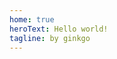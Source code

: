 ```yaml
---
home: true
heroText: Hello world!
tagline: by ginkgo
---
```


<HomeIconHolder>
<FAIcon href="https://twitter.com/QGKG" iconName="fa-twitter" />
<FAIcon href="https://mstdn.jp/@GNQG" iconName="fa-mastodon" />
<FAIcon href="https://github.com/GNQG" iconName="fa-github" />
</HomeIconHolder>

<!--
<pre v-highlightjs><code class="json">
{{ JSON.stringify($site, null, 2) | pretty }}
</code></pre>
-->
